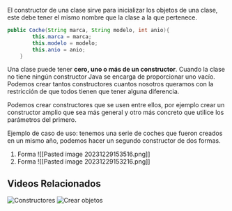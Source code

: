 El constructor de una clase sirve para inicializar los objetos de una clase, este debe tener el mismo nombre que la clase a la que pertenece. 
```JAVA
public Coche(String marca, String modelo, int anio){
		this.marca = marca;
		this.modelo = modelo;
		this.anio = anio;
	}
```

Una clase puede tener **cero, uno o más de un constructor**. Cuando la clase no tiene ningún constructor Java se encarga de proporcionar uno vacío. Podemos crear tantos constructores cuantos nosotros queramos con la restricción de que todos tienen que tener alguna diferencia.

Podemos crear constructores que se usen entre ellos, por ejemplo crear un constructor amplio que sea más general y otro más concreto que utilice los parámetros del primero.

Ejemplo de caso de uso: tenemos una serie de coches que fueron creados en un mismo año, podemos hacer un segundo constructor de dos formas.

1. Forma
	 ![[Pasted image 20231229153516.png]]
2. Forma
	![[Pasted image 20231229153216.png]]

Videos Relacionados
---
![Constructores](https://youtu.be/4pIcVlxh0lw?si=0nE8ArNizXUrdqz7)
![Crear objetos](https://youtu.be/zhUTqZk3-ks?si=xD2v7Pc1DfPyXGXZ)